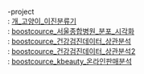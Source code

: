 -project   
: [개_고양이_이진분류기](cat_dog_binary_classifier.ipynb)  
: [boostcource_서울종합병원_분포_시각화](boostcourse강의1_서울종합병원분포.ipynb)  
: [boostcource_건강검진데이터_상관분석](boostcourse강의2_가설검정.ipynb)  
: [boostcource_건강검진데이터_상관분석2](boostcourse강의2_가설검정(상관분석).ipynb)  
: [boostcource_kbeauty_온라인판매분석](boostcourse강의3_kbeauty분석.ipynb)  
